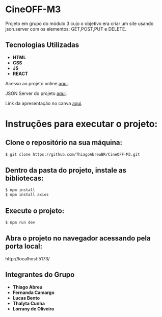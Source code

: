 # CineOFF-M3

Projeto em grupo do módulo 3 cujo o objetivo era criar um site usando json.server com os elementos: GET,POST,PUT e DELETE.

## Tecnologias Utilizadas

- **HTML**
- **CSS**
- **JS**
- **REACT**


Acesso ao projeto online [aqui](https://cineoff.netlify.app/).

JSON Server do projeto [aqui](https://github.com/ThiagoAbreuBR/CineOFF-GET-POST-PUT-DELETE).

Link da apresentação no canva [aqui](https://www.canva.com/design/DAFZUxfHtf8/Teo7fpMOOMi5EiJhGaIXfg/view?utm_content=DAFZUxfHtf8&utm_campaign=designshare&utm_medium=link&utm_source=publishsharelink).

# Instruções para executar o projeto:

## Clone o repositório na sua máquina:

```sh
$ git clone https://github.com/ThiagoAbreuBR/CineOFF-M3.git
```
## Dentro da pasta do projeto, instale as bibliotecas:

```sh
$ npm install
$ npm install axios
```
## Execute o projeto:

```sh
$ npm run dev
```

## Abra o projeto no navegador acessando pela porta local:
http://localhost:5173/

## Integrantes do Grupo

- **Thiago Abreu**
- **Fernanda Camargo**
- **Lucas Bento**
- **Thalyta Cunha**
- **Lorrany de Oliveira**

